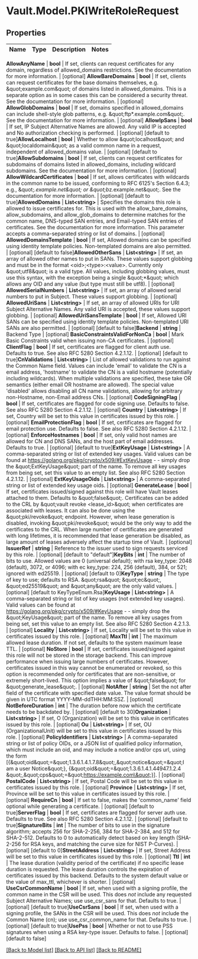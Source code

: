 # Vault.Model.PKIWriteRoleRequest

## Properties

Name | Type | Description | Notes
------------ | ------------- | ------------- | -------------

**AllowAnyName** | **bool** | If set, clients can request certificates for any domain, regardless of allowed_domains restrictions. See the documentation for more information. | [optional] **AllowBareDomains** | **bool** | If set, clients can request certificates for the base domains themselves, e.g. \&quot;example.com\&quot; of domains listed in allowed_domains. This is a separate option as in some cases this can be considered a security threat. See the documentation for more information. | [optional] **AllowGlobDomains** | **bool** | If set, domains specified in allowed_domains can include shell-style glob patterns, e.g. \&quot;ftp*.example.com\&quot;. See the documentation for more information. | [optional] **AllowIpSans** | **bool** | If set, IP Subject Alternative Names are allowed. Any valid IP is accepted and No authorization checking is performed. | [optional] [default to true]**AllowLocalhost** | **bool** | Whether to allow \&quot;localhost\&quot; and \&quot;localdomain\&quot; as a valid common name in a request, independent of allowed_domains value. | [optional] [default to true]**AllowSubdomains** | **bool** | If set, clients can request certificates for subdomains of domains listed in allowed_domains, including wildcard subdomains. See the documentation for more information. | [optional] **AllowWildcardCertificates** | **bool** | If set, allows certificates with wildcards in the common name to be issued, conforming to RFC 6125&#x27;s Section 6.4.3; e.g., \&quot;*.example.net\&quot; or \&quot;b*z.example.net\&quot;. See the documentation for more information. | [optional] [default to true]**AllowedDomains** | **List&lt;string&gt;** | Specifies the domains this role is allowed to issue certificates for. This is used with the allow_bare_domains, allow_subdomains, and allow_glob_domains to determine matches for the common name, DNS-typed SAN entries, and Email-typed SAN entries of certificates. See the documentation for more information. This parameter accepts a comma-separated string or list of domains. | [optional] **AllowedDomainsTemplate** | **bool** | If set, Allowed domains can be specified using identity template policies. Non-templated domains are also permitted. | [optional] [default to false]**AllowedOtherSans** | **List&lt;string&gt;** | If set, an array of allowed other names to put in SANs. These values support globbing and must be in the format &lt;oid&gt;;&lt;type&gt;:&lt;value&gt;. Currently only \&quot;utf8\&quot; is a valid type. All values, including globbing values, must use this syntax, with the exception being a single \&quot;*\&quot; which allows any OID and any value (but type must still be utf8). | [optional] **AllowedSerialNumbers** | **List&lt;string&gt;** | If set, an array of allowed serial numbers to put in Subject. These values support globbing. | [optional] **AllowedUriSans** | **List&lt;string&gt;** | If set, an array of allowed URIs for URI Subject Alternative Names. Any valid URI is accepted, these values support globbing. | [optional] **AllowedUriSansTemplate** | **bool** | If set, Allowed URI SANs can be specified using identity template policies. Non-templated URI SANs are also permitted. | [optional] [default to false]**Backend** | **string** | Backend Type | [optional] **BasicConstraintsValidForNonCa** | **bool** | Mark Basic Constraints valid when issuing non-CA certificates. | [optional] **ClientFlag** | **bool** | If set, certificates are flagged for client auth use. Defaults to true. See also RFC 5280 Section 4.2.1.12. | [optional] [default to true]**CnValidations** | **List&lt;string&gt;** | List of allowed validations to run against the Common Name field. Values can include &#x27;email&#x27; to validate the CN is a email address, &#x27;hostname&#x27; to validate the CN is a valid hostname (potentially including wildcards). When multiple validations are specified, these take OR semantics (either email OR hostname are allowed). The special value &#x27;disabled&#x27; allows disabling all CN name validations, allowing for arbitrary non-Hostname, non-Email address CNs. | [optional] **CodeSigningFlag** | **bool** | If set, certificates are flagged for code signing use. Defaults to false. See also RFC 5280 Section 4.2.1.12. | [optional] **Country** | **List&lt;string&gt;** | If set, Country will be set to this value in certificates issued by this role. | [optional] **EmailProtectionFlag** | **bool** | If set, certificates are flagged for email protection use. Defaults to false. See also RFC 5280 Section 4.2.1.12. | [optional] **EnforceHostnames** | **bool** | If set, only valid host names are allowed for CN and DNS SANs, and the host part of email addresses. Defaults to true. | [optional] [default to true]**ExtKeyUsage** | **List&lt;string&gt;** | A comma-separated string or list of extended key usages. Valid values can be found at https://golang.org/pkg/crypto/x509/#ExtKeyUsage - - simply drop the \&quot;ExtKeyUsage\&quot; part of the name. To remove all key usages from being set, set this value to an empty list. See also RFC 5280 Section 4.2.1.12. | [optional] **ExtKeyUsageOids** | **List&lt;string&gt;** | A comma-separated string or list of extended key usage oids. | [optional] **GenerateLease** | **bool** | If set, certificates issued/signed against this role will have Vault leases attached to them. Defaults to \&quot;false\&quot;. Certificates can be added to the CRL by \&quot;vault revoke &lt;lease_id&gt;\&quot; when certificates are associated with leases. It can also be done using the \&quot;pki/revoke\&quot; endpoint. However, when lease generation is disabled, invoking \&quot;pki/revoke\&quot; would be the only way to add the certificates to the CRL. When large number of certificates are generated with long lifetimes, it is recommended that lease generation be disabled, as large amount of leases adversely affect the startup time of Vault. | [optional] **IssuerRef** | **string** | Reference to the issuer used to sign requests serviced by this role. | [optional] [default to "default"]**KeyBits** | **int** | The number of bits to use. Allowed values are 0 (universal default); with rsa key_type: 2048 (default), 3072, or 4096; with ec key_type: 224, 256 (default), 384, or 521; ignored with ed25519. | [optional] [default to 0]**KeyType** | **string** | The type of key to use; defaults to RSA. \&quot;rsa\&quot; \&quot;ec\&quot;, \&quot;ed25519\&quot; and \&quot;any\&quot; are the only valid values. | [optional] [default to KeyTypeEnum.Rsa]**KeyUsage** | **List&lt;string&gt;** | A comma-separated string or list of key usages (not extended key usages). Valid values can be found at https://golang.org/pkg/crypto/x509/#KeyUsage - - simply drop the \&quot;KeyUsage\&quot; part of the name. To remove all key usages from being set, set this value to an empty list. See also RFC 5280 Section 4.2.1.3. | [optional] **Locality** | **List&lt;string&gt;** | If set, Locality will be set to this value in certificates issued by this role. | [optional] **MaxTtl** | **int** | The maximum allowed lease duration. If not set, defaults to the system maximum lease TTL. | [optional] **NoStore** | **bool** | If set, certificates issued/signed against this role will not be stored in the storage backend. This can improve performance when issuing large numbers of certificates. However, certificates issued in this way cannot be enumerated or revoked, so this option is recommended only for certificates that are non-sensitive, or extremely short-lived. This option implies a value of \&quot;false\&quot; for \&quot;generate_lease\&quot;. | [optional] **NotAfter** | **string** | Set the not after field of the certificate with specified date value. The value format should be given in UTC format YYYY-MM-ddTHH:MM:SSZ. | [optional] **NotBeforeDuration** | **int** | The duration before now which the certificate needs to be backdated by. | [optional] [default to 30]**Organization** | **List&lt;string&gt;** | If set, O (Organization) will be set to this value in certificates issued by this role. | [optional] **Ou** | **List&lt;string&gt;** | If set, OU (OrganizationalUnit) will be set to this value in certificates issued by this role. | [optional] **PolicyIdentifiers** | **List&lt;string&gt;** | A comma-separated string or list of policy OIDs, or a JSON list of qualified policy information, which must include an oid, and may include a notice and/or cps url, using the form [{\&quot;oid\&quot;&#x3D;\&quot;1.3.6.1.4.1.7.8\&quot;,\&quot;notice\&quot;&#x3D;\&quot;I am a user Notice\&quot;}, {\&quot;oid\&quot;&#x3D;\&quot;1.3.6.1.4.1.44947.1.2.4 \&quot;,\&quot;cps\&quot;&#x3D;\&quot;https://example.com\&quot;}]. | [optional] **PostalCode** | **List&lt;string&gt;** | If set, Postal Code will be set to this value in certificates issued by this role. | [optional] **Province** | **List&lt;string&gt;** | If set, Province will be set to this value in certificates issued by this role. | [optional] **RequireCn** | **bool** | If set to false, makes the &#x27;common_name&#x27; field optional while generating a certificate. | [optional] [default to true]**ServerFlag** | **bool** | If set, certificates are flagged for server auth use. Defaults to true. See also RFC 5280 Section 4.2.1.12. | [optional] [default to true]**SignatureBits** | **int** | The number of bits to use in the signature algorithm; accepts 256 for SHA-2-256, 384 for SHA-2-384, and 512 for SHA-2-512. Defaults to 0 to automatically detect based on key length (SHA-2-256 for RSA keys, and matching the curve size for NIST P-Curves). | [optional] [default to 0]**StreetAddress** | **List&lt;string&gt;** | If set, Street Address will be set to this value in certificates issued by this role. | [optional] **Ttl** | **int** | The lease duration (validity period of the certificate) if no specific lease duration is requested. The lease duration controls the expiration of certificates issued by this backend. Defaults to the system default value or the value of max_ttl, whichever is shorter. | [optional] **UseCsrCommonName** | **bool** | If set, when used with a signing profile, the common name in the CSR will be used. This does *not* include any requested Subject Alternative Names; use use_csr_sans for that. Defaults to true. | [optional] [default to true]**UseCsrSans** | **bool** | If set, when used with a signing profile, the SANs in the CSR will be used. This does *not* include the Common Name (cn); use use_csr_common_name for that. Defaults to true. | [optional] [default to true]**UsePss** | **bool** | Whether or not to use PSS signatures when using a RSA key-type issuer. Defaults to false. | [optional] [default to false]

[[Back to Model list]](../README.md#documentation-for-models) [[Back to API list]](../README.md#documentation-for-api-endpoints) [[Back to README]](../README.md)

